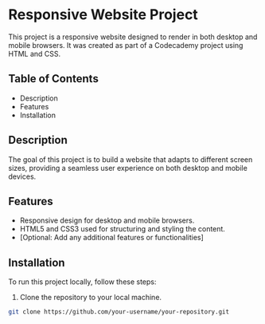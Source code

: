 # Responsive Website Project

This project is a responsive website designed to render in both desktop and mobile browsers. It was created as part of a Codecademy project using HTML and CSS.

## Table of Contents

- Description
- Features
- Installation

## Description

The goal of this project is to build a website that adapts to different screen sizes, providing a seamless user experience on both desktop and mobile devices.

## Features

- Responsive design for desktop and mobile browsers.
- HTML5 and CSS3 used for structuring and styling the content.
- [Optional: Add any additional features or functionalities]

## Installation

To run this project locally, follow these steps:

1. Clone the repository to your local machine.

```bash
git clone https://github.com/your-username/your-repository.git
